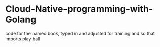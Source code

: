 # Cloud-Native-programming-with-Golang
code for the named book, typed in and adjusted for training and so that imports play ball
